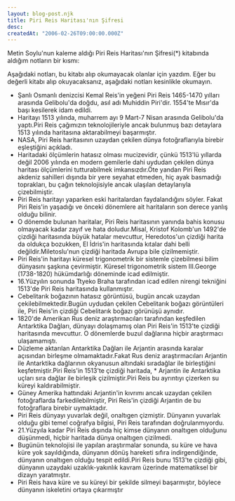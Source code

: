 ```yaml
---
layout: blog-post.njk
title: Piri Reis Haritası'nın Şifresi
desc:
createdAt: "2006-02-26T09:00:00.000Z"
---
```


Metin Soylu'nun kaleme aldığı Piri Reis Haritası'nın Şifresi(*) kitabında aldığım notların bir kısmı:

Aşağıdaki notları, bu kitabı alıp okumayacak olanlar için yazdım. Eğer bu değerli kitabı alıp okuyacaksanız, aşağıdaki notları kesinlikle okumayın.

* Şanlı Osmanlı denizcisi Kemal Reis'in yeğeni Piri Reis 1465-1470 yılları arasında Gelibolu'da doğdu, asıl adı Muhiddin Piri'dir. 1554'te Mısır'da başı kesilerek idam edildi.
* Haritayı 1513 yılında, muharrem ayı 9 Mart-7 Nisan arasında Gelibolu'da yaptı.Piri Reis çağımızın teknolojileriyle ancak bulunmuş bazı detaylara 1513 yılında haritasına aktarabilmeyi başarmıştır.
* NASA, Piri Reis haritasının uzaydan çekilen dünya fotoğraflarıyla birebir eşleştiğini açıkladı.
* Haritadaki ölçümlerin hatasız olması mucizevidir, çünkü 1513'lü yıllarda değil 2006 yılında en modern gemilerle dahi uydudan çekilen dünya haritası ölçümlerini tutturabilmek imkansızdır.Öte yandan Piri Reis akdeniz sahilleri dışında bir yere seyahat etmeden, hiç ayak basmadığı toprakları, bu çağın teknolojisiyle ancak ulaşılan detaylarıyla çizebilmiştir.
* Piri Reis haritayı yaparken eski haritalardan faydalandığını söyler. Fakat Piri Reis'in yaşadığı ve önceki dönemlere ait haritaların son derece yanlış olduğu bilinir.
* O dönemde bulunan haritalar, Piri Reis haritasının yanında bahis konusu olmayacak kadar zayıf ve hata doludur.Misal, Kristof Kolomb'un 1492'de çizdiği haritasında büyük hatalar mevcuttur, Heredotos'un çizdiği harita da oldukça bozukken, El İdris'in haritasında kıtalar dahi belli değildir.Miletoslu'nun çizdiği haritada Avrupa bile çizilmemiştir.
* Piri Reis'in haritayı küresel trigonometrik bir sistemle çizebilmesi bilim dünyasını şaşkına çevirmiştir. Küresel trigonometrik sistem III.George (1738-1820) hükümdarlığı döneminde icad edilmiştir.
* 16.Yüzyılın sonunda Ttyeko Braha tarafından icad edilen nirengi tekniğini 1513'de Piri Reis haritasında kullanmıştır.
* Cebelitarık boğazının hatasız görüntüsü, bugün ancak uzaydan çekilebilmektedir.Bugün uydudan çekilen Cebelitarık boğazı görüntüleri ile, Piri Reis'in çizdiği Cebelitarık boğazı görünüşü aynıdır.
* 1820'de Amerikan Rus deniz araştırmacıları tarafından keşfedilen Antarktika Dağları, dünyayı dolaşmamış olan Piri Reis'in 1513'te çizdiği haritasında mevcuttur. O dönemlerde buzul dağlarına hiçbir araştırmacı ulaşamamıştı.
* Düzleme aktarılan Antarktika Dağları ile Arjantin arasında karalar açısından birleşme olmamaktadır.Fakat Rus deniz araştırmacıları Arjantin ile Antarktika dağlarının okyanusun altındaki sıradağlar ile birleştiğini keşfetmiştir.Piri Reis'in 1513'te çizdiği haritada, * Arjantin ile Antarktika uçları sıra dağlar ile birleşik çizilmiştir.Piri Reis bu ayrıntıyı çizerken su küreyi kaldırabilmiştir.
* Güney Amerika hattındaki Arjantin'in kıvrımı ancak uzaydan çekilen fotoğraflarda farkedilebilmiştir, Piri Reis'in çizdiği Arjantin de bu fotoğraflara birebir uymaktadır.
* Piri Reis dünyayı yuvarlak değil, onaltıgen çizmiştir. Dünyanın yuvarlak olduğu gibi temel coğrafya bilgisi, Piri Reis tarafından doğrulanmıyordu.
* 21.Yüzyıla kadar Piri Reis dışında hiç kimse dünyanın onaltıgen olduğunu düşünmedi, hiçbir haritada dünya onaltıgen çizilmedi.
* Bugünün teknolojisi ile yapılan araştırmalar sonunda, su küre ve hava küre yok sayıldığında, dünyanın dönüş hareketi sıfıra indirgendiğinde, dünyanın onaltıgen olduğu tespit edildi.Piri Reis bunu 1513'te çizdiği gibi, dünyanın uzaydaki uzaklık-yakınlık kavram üzerinde matematiksel bir dizayn yaratmıştır.
* Piri Reis hava küre ve su küreyi bir şekilde silmeyi başarmıştır, böylece dünyanın iskeletini ortaya çıkarmıştır
